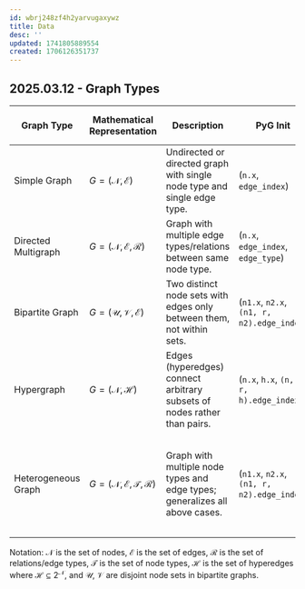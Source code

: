 ```yaml
---
id: wbrj248zf4h2yarvugaxywz
title: Data
desc: ''
updated: 1741805889554
created: 1706126351737
---
```

## 2025.03.12 - Graph Types

| Graph Type          | Mathematical Representation                                | Description                                                                 | PyG Init                                   | Example in Metabolism Data                                                         |
|---------------------|------------------------------------------------------------|-----------------------------------------------------------------------------|--------------------------------------------|------------------------------------------------------------------------------------|
| Simple Graph        | $G = (\mathcal{N}, \mathcal{E})$                           | Undirected or directed graph with single node type and single edge type.    | (`n.x`, `edge_index`)                      | protein-protein, regulatory                                                        |
| Directed Multigraph | $G = (\mathcal{N}, \mathcal{E}, \mathcal{R})$              | Graph with multiple edge types/relations between same node type.            | (`n.x`, `edge_index`, `edge_type`)         | (protein-protein, regulatory)                                                      |
| Bipartite Graph     | $G = (\mathcal{U}, \mathcal{V}, \mathcal{E})$              | Two distinct node sets with edges only between them, not within sets.       | (`n1.x`, `n2.x`, `(n1, r, n2).edge_index`) | gene-protein-reaction, reaction-metabolite-relation                                |
| Hypergraph          | $G = (\mathcal{N}, \mathcal{H})$                           | Edges (hyperedges) connect arbitrary subsets of nodes rather than pairs.    | (`n.x`, `h.x`, `(n, r, h).edge_index`)     | gene-protein-reaction, reaction-metabolite-relation                                |
| Heterogeneous Graph | $G = (\mathcal{N}, \mathcal{E}, \mathcal{T}, \mathcal{R})$ | Graph with multiple node types and edge types; generalizes all above cases. | (`n1.x`, `n2.x`, `(n1, r, n2).edge_index`) | (protein-protein, regulatory, gene-protein-reaction, reaction-metabolite-relation) |

Notation: $\mathcal{N}$ is the set of nodes, $\mathcal{E}$ is the set of edges, $\mathcal{R}$ is the set of relations/edge types, $\mathcal{T}$ is the set of node types, $\mathcal{H}$ is the set of hyperedges where $\mathcal{H} \subseteq 2^{\mathcal{N}}$, and $\mathcal{U}$, $\mathcal{V}$ are disjoint node sets in bipartite graphs.
